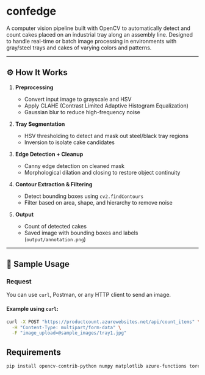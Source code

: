 # confedge
A computer vision pipeline built with OpenCV to automatically detect and count cakes placed on an industrial tray along an assembly line. Designed to handle real-time or batch image processing in environments with gray/steel trays and cakes of varying colors and patterns.

---

## ⚙️ How It Works

1. **Preprocessing**
   - Convert input image to grayscale and HSV
   - Apply CLAHE (Contrast Limited Adaptive Histogram Equalization)
   - Gaussian blur to reduce high-frequency noise

2. **Tray Segmentation**
   - HSV thresholding to detect and mask out steel/black tray regions
   - Inversion to isolate cake candidates

3. **Edge Detection + Cleanup**
   - Canny edge detection on cleaned mask
   - Morphological dilation and closing to restore object continuity

4. **Contour Extraction & Filtering**
   - Detect bounding boxes using `cv2.findContours`
   - Filter based on area, shape, and hierarchy to remove noise

5. **Output**
   - Count of detected cakes
   - Saved image with bounding boxes and labels (`output/annotation.png`)

---

## 🧪 Sample Usage

### Request

You can use `curl`, Postman, or any HTTP client to send an image.

#### Example using `curl`:

```bash
curl -X POST "https://productcount.azurewebsites.net/api/count_items" \
  -H "Content-Type: multipart/form-data" \
  -F "image_upload=@sample_images/tray1.jpg"

```
## Requirements

```bash
pip install opencv-contrib-python numpy matplotlib azure-functions torch torchvision 


